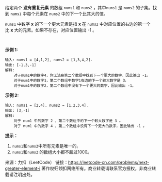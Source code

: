给定两个 **没有重复元素** 的数组 ```nums1``` 和 ```nums2``` ，其中```nums1``` 是 ```nums2``` 的子集。找到 ```nums1``` 中每个元素在 ```nums2``` 中的下一个比其大的值。

```nums1``` 中数字 **x** 的下一个更大元素是指 **x** 在 ```nums2``` 中对应位置的右边的第一个比 **x** 大的元素。如果不存在，对应位置输出 -1 。

 

**示例 1:**
```
输入: nums1 = [4,1,2], nums2 = [1,3,4,2].
输出: [-1,3,-1]
解释:
    对于num1中的数字4，你无法在第二个数组中找到下一个更大的数字，因此输出 -1。
    对于num1中的数字1，第二个数组中数字1右边的下一个较大数字是 3。
    对于num1中的数字2，第二个数组中没有下一个更大的数字，因此输出 -1。
```
**示例 2:**
```
输入: nums1 = [2,4], nums2 = [1,2,3,4].
输出: [3,-1]
解释:
    对于 num1 中的数字 2 ，第二个数组中的下一个较大数字是 3 。
    对于 num1 中的数字 4 ，第二个数组中没有下一个更大的数字，因此输出 -1 。
```

**提示：**

1. ```nums1```和```nums2```中所有元素是唯一的。
2. ```nums1```和```nums2``` 的数组大小都不超过1000。

来源：力扣（LeetCode）
链接：https://leetcode-cn.com/problems/next-greater-element-i
著作权归领扣网络所有。商业转载请联系官方授权，非商业转载请注明出处。
